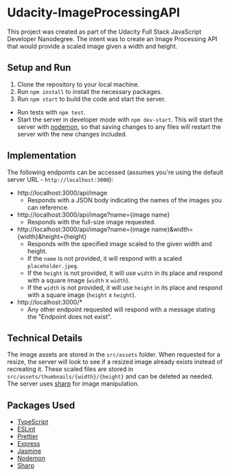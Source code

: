 # Udacity-ImageProcessingAPI

This project was created as part of the Udacity Full Stack JavaScript Developer Nanodegree. The intent was to create an Image Processing API that would provide a scaled image given a width and height.

## Setup and Run

1. Clone the repository to your local machine.
2. Run `npm install` to install the necessary packages.
3. Run `npm start` to build the code and start the server.

- Run tests with `npm test`.
- Start the server in developer mode with `npm dev-start`. This will start the server with [nodemon](https://nodemon.io/), so that saving changes to any files will restart the server with the new changes included.

## Implementation

The following endpoints can be accessed (assumes you're using the default server URL - `http://localhost:3000`):

- http://localhost:3000/api/image
  - Responds with a JSON body indicating the names of the images you can reference.
- http://localhost:3000/api/image?name={image name}
  - Responds with the full-size image requested.
- http://localhost:3000/api/image?name={image name}&width={width}&height={height}
  - Responds with the specified image scaled to the given width and height.
  - If the `name` is not provided, it will respond with a scaled `placeholder.jpeg`.
  - If the `height` is not provided, it will use `width` in its place and respond with a square image (`width` x `width`).
  - If the `width` is not provided, it will use `height` in its place and respond with a square image (`height` x `height`).
- http://localhost:3000/\*
  - Any other endpoint requested will respond with a message stating the "Endpoint does not exist".

## Technical Details

The image assets are stored in the `src/assets` folder. When requested for a resize, the server will look to see if a resized image already exists instead of recreating it. These scaled files are stored in `src/assets/thumbnails/{width}/{height}` and can be deleted as needed. The server uses [sharp](https://sharp.pixelplumbing.com/) for image manipulation.

## Packages Used

- [TypeScript](https://www.typescriptlang.org/)
- [ESLint](https://eslint.org/)
- [Prettier](https://prettier.io/)
- [Express](https://expressjs.com/)
- [Jasmine](https://jasmine.github.io/)
- [Nodemon](https://nodemon.io/)
- [Sharp](https://sharp.pixelplumbing.com/)
